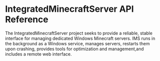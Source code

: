 # IntegratedMinecraftServer API Reference
The IntegratedMinecraftServer project seeks to provide a reliable, stable interface for managing dedicated Windows Minecraft servers.
IMS runs in the background as a Windows service, manages servers, restarts them upon crashing,
provides tools for optimization and management,and includes a remote web interface.